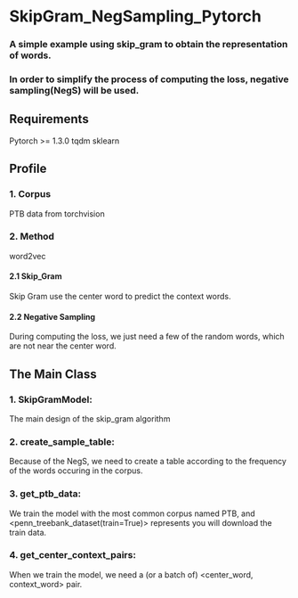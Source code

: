 # SkipGram_NegSampling_Pytorch
### A simple example using skip_gram to obtain the representation of words.
### In order to simplify the process of computing the loss, negative sampling(NegS) will be used.

## Requirements
Pytorch >= 1.3.0
tqdm
sklearn

## Profile
### 1. Corpus
  PTB data from torchvision
### 2. Method
  word2vec
#### 2.1 Skip_Gram
  Skip Gram use the center word to predict the context words.
#### 2.2 Negative Sampling
  During computing the loss, we just need a few of the random words, which are not near the center word.

## The Main Class
### 1. SkipGramModel: 
 The main design of the skip_gram algorithm
### 2. create_sample_table: 
  Because of the NegS, we need to create a table according to the frequency of the words occuring in the corpus.
### 3. get_ptb_data: 
  We train the model with the most common corpus named PTB, and <penn_treebank_dataset(train=True)> represents you will download the train data.
### 4. get_center_context_pairs:
  When we train the model, we need a (or a batch of) <center_word, context_word> pair. 
